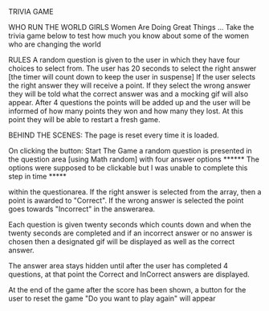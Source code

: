 TRIVIA GAME

WHO RUN THE WORLD GIRLS
 Women Are Doing Great Things ... Take the trivia game below to test how much you know about some of the women who are changing the world

 RULES
 A random question is given to the user in which they have four choices to select from. The user has 20 seconds to select the right answer [the timer will count down to keep the user in suspense] If the user selects the right answer they will receive a point. If they select the wrong answer they will be told what the correct answer was and a mocking gif will also appear.
 After 4 questions the points will be added up and the user will be informed of how many points they won and how many they lost. At this point they will be able to restart a fresh game.

 BEHIND THE SCENES:
The page is reset every time it is loaded.

On clicking the button: Start The Game a random question is presented in the question area [using Math random] with four answer options ******  The options were supposed to be clickable but I was unable to complete this step in time *****

within the questionarea. If the right answer is selected from the array, then a point is awarded to "Correct". If the wrong answer is selected the point goes towards "Incorrect" in the answerarea. 

Each question is given twenty seconds which counts down and when the twenty seconds are completed and if an incorrect answer or no answer is chosen then a designated gif will be displayed as well as the correct answer.

The answer area stays hidden until after the user has completed 4 questions, at that point the Correct and InCorrect answers are displayed.

At the end of the game after the score has been shown, a button for the user to reset the game "Do you want to play again" will appear

